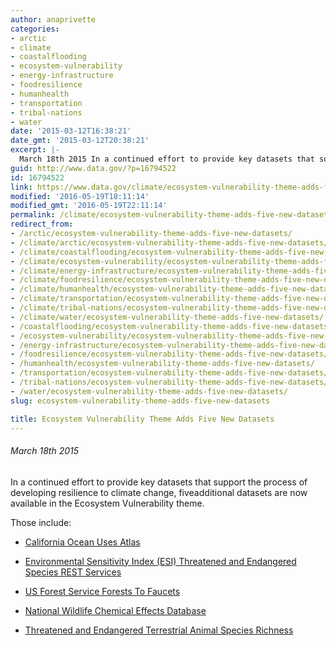 ```yaml
---
author: anaprivette
categories:
- arctic
- climate
- coastalflooding
- ecosystem-vulnerability
- energy-infrastructure
- foodresilience
- humanhealth
- transportation
- tribal-nations
- water
date: '2015-03-12T16:38:21'
date_gmt: '2015-03-12T20:38:21'
excerpt: |-
  March 18th 2015 In a continued effort to provide key datasets that support the process of developing resilience to climate change, five additional datasets are now available in the Ecosystem Vulnerability theme. Those include: California Ocean Uses Atlas Environmental Sensitivity…
guid: http://www.data.gov/?p=16794522
id: 16794522
link: https://www.data.gov/climate/ecosystem-vulnerability-theme-adds-five-new-datasets/
modified: '2016-05-19T18:11:14'
modified_gmt: '2016-05-19T22:11:14'
permalink: /climate/ecosystem-vulnerability-theme-adds-five-new-datasets/
redirect_from:
- /arctic/ecosystem-vulnerability-theme-adds-five-new-datasets/
- /climate/arctic/ecosystem-vulnerability-theme-adds-five-new-datasets/
- /climate/coastalflooding/ecosystem-vulnerability-theme-adds-five-new-datasets/
- /climate/ecosystem-vulnerability/ecosystem-vulnerability-theme-adds-five-new-datasets/
- /climate/energy-infrastructure/ecosystem-vulnerability-theme-adds-five-new-datasets/
- /climate/foodresilience/ecosystem-vulnerability-theme-adds-five-new-datasets/
- /climate/humanhealth/ecosystem-vulnerability-theme-adds-five-new-datasets/
- /climate/transportation/ecosystem-vulnerability-theme-adds-five-new-datasets/
- /climate/tribal-nations/ecosystem-vulnerability-theme-adds-five-new-datasets/
- /climate/water/ecosystem-vulnerability-theme-adds-five-new-datasets/
- /coastalflooding/ecosystem-vulnerability-theme-adds-five-new-datasets/
- /ecosystem-vulnerability/ecosystem-vulnerability-theme-adds-five-new-datasets/
- /energy-infrastructure/ecosystem-vulnerability-theme-adds-five-new-datasets/
- /foodresilience/ecosystem-vulnerability-theme-adds-five-new-datasets/
- /humanhealth/ecosystem-vulnerability-theme-adds-five-new-datasets/
- /transportation/ecosystem-vulnerability-theme-adds-five-new-datasets/
- /tribal-nations/ecosystem-vulnerability-theme-adds-five-new-datasets/
- /water/ecosystem-vulnerability-theme-adds-five-new-datasets/
slug: ecosystem-vulnerability-theme-adds-five-new-datasets

title: Ecosystem Vulnerability Theme Adds Five New Datasets
---
```


###### *March 18th 2015*

In a continued effort to provide key datasets that support the process of developing resilience to climate change, fiveadditional datasets are now available in the Ecosystem Vulnerability theme.

Those include:

* [California Ocean Uses Atlas](https://catalog.data.gov/dataset/california-ocean-uses-atlas194a7)

* [Environmental Sensitivity Index (ESI) Threatened and Endangered Species REST Services](https://catalog.data.gov/dataset/environmental-sensitivity-index-esi-threatened-and-endangered-species-rest-services)

* [US Forest Service Forests To Faucets](https://catalog.data.gov/dataset/us-forest-service-forests-to-faucets)

* [National Wildlife Chemical Effects Database](https://catalog.data.gov/dataset/national-wildlife-chemical-effects-database)

* [Threatened and Endangered Terrestrial Animal Species Richness](https://catalog.data.gov/dataset/threatened-and-endangered-terrestrial-animal-species-richness)
